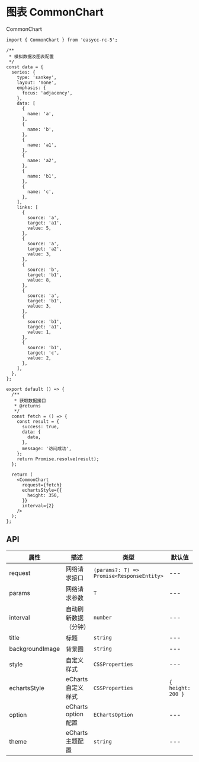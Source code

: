# 图表 CommonChart

CommonChart

```tsx
import { CommonChart } from 'easycc-rc-5';

/**
 * 模拟数据及图表配置
 */
const data = {
  series: {
    type: 'sankey',
    layout: 'none',
    emphasis: {
      focus: 'adjacency',
    },
    data: [
      {
        name: 'a',
      },
      {
        name: 'b',
      },
      {
        name: 'a1',
      },
      {
        name: 'a2',
      },
      {
        name: 'b1',
      },
      {
        name: 'c',
      },
    ],
    links: [
      {
        source: 'a',
        target: 'a1',
        value: 5,
      },
      {
        source: 'a',
        target: 'a2',
        value: 3,
      },
      {
        source: 'b',
        target: 'b1',
        value: 8,
      },
      {
        source: 'a',
        target: 'b1',
        value: 3,
      },
      {
        source: 'b1',
        target: 'a1',
        value: 1,
      },
      {
        source: 'b1',
        target: 'c',
        value: 2,
      },
    ],
  },
};

export default () => {
  /**
   * 获取数据接口
   * @returns
   */
  const fetch = () => {
    const result = {
      success: true,
      data: {
        data,
      },
      message: '访问成功',
    };
    return Promise.resolve(result);
  };

  return (
    <CommonChart
      request={fetch}
      echartsStyle={{
        height: 350,
      }}
      interval={2}
    />
  );
};
```

## API

| 属性            | 描述                  | 类型                                      | 默认值            |
| --------------- | --------------------- | ----------------------------------------- | ----------------- |
| request         | 网络请求接口          | `(params?: T) => Promise<ResponseEntity>` | ---               |
| params          | 网络请求参数          | `T`                                       | ---               |
| interval        | 自动刷新数据 （分钟） | `number`                                  | ---               |
| title           | 标题                  | `string`                                  | ---               |
| backgroundImage | 背景图                | `string`                                  | ---               |
| style           | 自定义样式            | `CSSProperties`                           | ---               |
| echartsStyle    | eCharts 自定义样式    | `CSSProperties`                           | `{ height: 200 }` |
| option          | eCharts option 配置   | `EChartsOption`                           | ---               |
| theme           | eCharts 主题配置      | `string`                                  | ---               |
